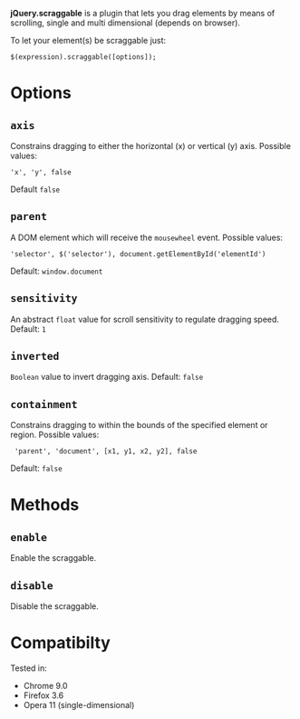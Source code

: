 **jQuery.scraggable** is a plugin that lets you drag elements by means of scrolling, single and multi dimensional (depends on browser).

To let your element(s) be scraggable just:

    $(expression).scraggable([options]);

# Options

## `axis`

Constrains dragging to either the horizontal (x) or vertical (y) axis. Possible values:

    'x', 'y', false

Default <code>false</code>

## `parent`

A DOM element which will receive the <code>mousewheel</code> event. Possible values:

    'selector', $('selector'), document.getElementById('elementId')

Default: <code>window.document</code>

## `sensitivity`

An abstract <code>float</code> value for scroll sensitivity to regulate dragging speed. Default: <code>1</code>

## `inverted`

<code>Boolean</code> value to invert dragging axis. Default: <code>false</code>

## `containment`

Constrains dragging to within the bounds of the specified element or region. Possible values:

     'parent', 'document', [x1, y1, x2, y2], false

Default: <code>false</code>

# Methods

## `enable`

Enable the scraggable.

## `disable`

Disable the scraggable.

# Compatibilty

Tested in:

* Chrome 9.0
* Firefox 3.6
* Opera 11 (single-dimensional)